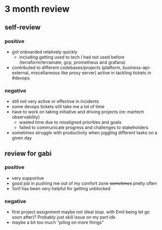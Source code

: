 #  3 month review

## self-review

### positive

* got onboarded relatively quickly
    * including getting used to tech I had not used before (terraform/terramate, gcp, prometheus and grafana)
* contributed to different codebases/projects (platform, business-api-external, miscellaneous like proxy server) active in tackling tickets in #devops

### negative

* still not very active or effective in incidents
* some devops tickets still take me a lot of time
* have to work on taking initiative and driving projects (re: martech observability)
    * wasted time due to misaligned priorities and goals
    * failed to communicate progress and challenges to stakeholders
* sometimes struggle with productivity when juggling different tasks on a given day

## review for gabi

### positive

* very supportive
* good job in pushing me out of my comfort zone ~~sometimes~~ pretty often
* 1on1 has been very helpful for getting unblocked

### negative

* first project assignment maybe not ideal (esp. with Emil being let go soon after)? Probably just skill issue on my part idk
* maybe a bit too much "piling on more things"
